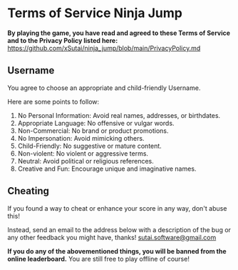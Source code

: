 # Terms of Service Ninja Jump

**By playing the game, you have read and agreed to these Terms of Service and to the Privacy Policy listed here:** https://github.com/xSutai/ninja_jump/blob/main/PrivacyPolicy.md

## Username
You agree to choose an appropriate and child-friendly Username.

Here are some points to follow:
1. No Personal Information: Avoid real names, addresses, or birthdates.
2. Appropriate Language: No offensive or vulgar words.
3. Non-Commercial: No brand or product promotions.
4. No Impersonation: Avoid mimicking others.
5. Child-Friendly: No suggestive or mature content.
6. Non-violent: No violent or aggressive terms.
7. Neutral: Avoid political or religious references.
8. Creative and Fun: Encourage unique and imaginative names.

## Cheating
If you found a way to cheat or enhance your score in any way, don't abuse this!

Instead, send an email to the address below with a description of the bug or any other feedback you might have, thanks!
sutai.software@gmail.com

**If you do any of the abovementioned things, you will be banned from the online leaderboard.**
You are still free to play offline of course!
